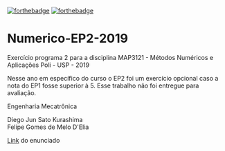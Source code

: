 [![forthebadge](https://forthebadge.com/images/badges/built-with-science.svg)](https://forthebadge.com) [![forthebadge](https://forthebadge.com/images/badges/made-with-python.svg)](https://forthebadge.com)

# Numerico-EP2-2019

Exercício programa 2 para a disciplina MAP3121 - Métodos Numéricos e Aplicações Poli - USP - 2019

Nesse ano em específico do curso o EP2 foi um exercício opcional caso a nota do EP1 fosse superior à 5. Esse trabalho não foi entregue para avaliação.

Engenharia Mecatrônica

Diego Jun Sato Kurashima  
Felipe Gomes de Melo D'Elia  

[Link](https://www.ime.usp.br/~map3121/2019/map3121/programas/EP2-edos.pdf) do enunciado
